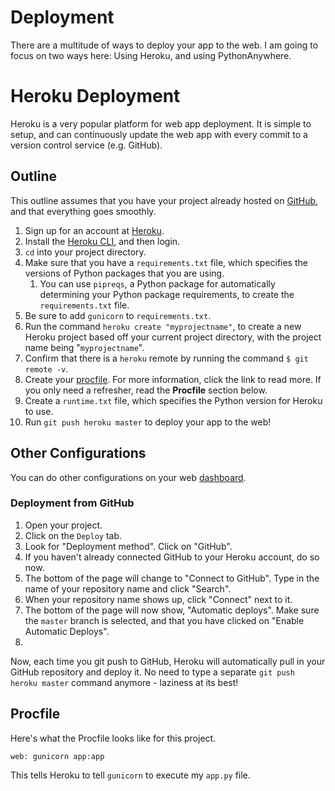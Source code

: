 # Deployment

There are a multitude of ways to deploy your app to the web. I am going to focus on two ways here: Using Heroku, and using PythonAnywhere.

# Heroku Deployment

Heroku is a very popular platform for web app deployment. It is simple to setup, and can continuously update the web app with every commit to a version control service (e.g. GitHub). 

## Outline

This outline assumes that you have your project already hosted on [GitHub], and that everything goes smoothly.

[GitHub]: https://github.com/

1. Sign up for an account at [Heroku].
1. Install the [Heroku CLI], and then login.
1. `cd` into your project directory.
1. Make sure that you have a `requirements.txt` file, which specifies the versions of Python packages that you are using.
    1. You can use `pipreqs`, a Python package for automatically determining your Python package requirements, to create the `requirements.txt` file. 
1. Be sure to add `gunicorn` to `requirements.txt`. 
1. Run the command `heroku create "myprojectname"`, to create a new Heroku project based off your current project directory, with the project name being "`myprojectname`".
1. Confirm that there is a `heroku` remote by running the command `$ git remote -v`.
1. Create your [procfile]. For more information, click the link to read more. If you only need a refresher, read the **Procfile** section below.
1. Create a `runtime.txt` file, which specifies the Python version for Heroku to use.
1. Run `git push heroku master` to deploy your app to the web!

## Other Configurations

You can do other configurations on your web [dashboard].

[dashboard]: https://dashboard.heroku.com/apps

### Deployment from GitHub

1. Open your project. 
1. Click on the `Deploy` tab.
1. Look for "Deployment method". Click on "GitHub".
1. If you haven't already connected GitHub to your Heroku account, do so now.
1. The bottom of the page will change to "Connect to GitHub". Type in the name of your repository name and click "Search".
1. When your repository name shows up, click "Connect" next to it.
1. The bottom of the page will now show, "Automatic deploys". Make sure the `master` branch is selected, and that you have clicked on "Enable Automatic Deploys".
1.  

Now, each time you git push to GitHub, Heroku will automatically pull in your GitHub repository and deploy it. No need to type a separate `git push heroku master` command anymore - laziness at its best!

[Heroku CLI]: https://devcenter.heroku.com/articles/getting-started-with-python#set-up
[Heroku]: https://www.heroku.com
[procfile]: https://devcenter.heroku.com/articles/procfile

## Procfile

Here's what the Procfile looks like for this project.

```
web: gunicorn app:app
```

This tells Heroku to tell `gunicorn` to execute my `app.py` file.
